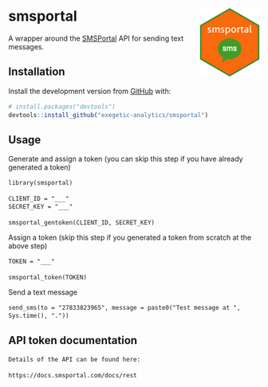 
<!-- README.md is generated from README.Rmd. Please edit that file -->

# smsportal <img src="man/figures/smsportal-hex.png" align="right" alt="" width="120" />

<!-- badges: start -->

<!-- badges: end -->

A wrapper around the [SMSPortal](https://smsportal.com/) API for sending
text messages.

## Installation

Install the development version from [GitHub](https://github.com/) with:

``` r
# install.packages("devtools")
devtools::install_github("exegetic-analytics/smsportal")
```

## Usage

Generate and assign a token (you can skip this step if you have already
generated a token)

    library(smsportal)
    
    CLIENT_ID = "___"
    SECRET_KEY = "___"
    
    smsportal_gentoken(CLIENT_ID, SECRET_KEY)

Assign a token (skip this step if you generated a token from scratch at
the above step)

    TOKEN = "___"
    
    smsportal_token(TOKEN)

Send a text
    message

    send_sms(to = "27833823965", message = paste0("Test message at ", Sys.time(), "."))

## API token documentation

    Details of the API can be found here:
    
    https://docs.smsportal.com/docs/rest
